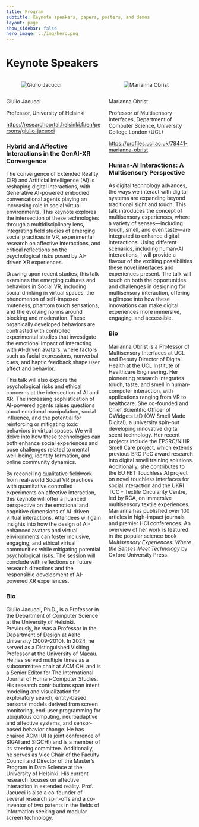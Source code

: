 ```yaml
---
title: Program
subtitle: Keynote speakers, papers, posters, and demos
layout: page
show_sidebar: false
hero_image: ../img/hero.png
---
```


<h1>Keynote Speakers</h1>

<div class="columns box">
    <div class="column is-6">
        <div class="column is-6">
            <figure class="image">
                <img src="../img/giulio.jpg" alt="Giulio Jacucci">
            </figure>
        </div>
        <div class="column">
            <p class="title">Giulio Jacucci</p>
            <p class="subtitle">Professor, University of Helsinki</p>
            <p class="subtitle"><a href="https://researchportal.helsinki.fi/en/persons/giulio-jacucci">https://researchportal.helsinki.fi/en/persons/giulio-jacucci</a></p>
            <h3>Hybrid and Affective Interactions in the GenAI-XR Convergence</h3>
            <p>The convergence of Extended Reality (XR) and Artificial Intelligence (AI) is reshaping digital interactions, with Generative AI-powered embodied conversational agents playing an increasing role in social virtual environments. This keynote explores the intersection of these technologies through a multidisciplinary lens, integrating field studies of emerging social practices in VR, experimental research on affective interactions, and critical reflections on the psychological risks posed by AI-driven XR experiences.</p>
            <p>Drawing upon recent studies, this talk examines the emerging cultures and behaviors in Social VR, including social drinking in virtual spaces, the phenomenon of self-imposed muteness, phantom touch sensations, and the evolving norms around blocking and moderation. These organically developed behaviors are contrasted with controlled experimental studies that investigate the emotional impact of interacting with AI-driven avatars, where factors such as facial expressions, nonverbal cues, and haptic feedback shape user affect and behavior.</p>
            <p>This talk will also explore the psychological risks and ethical concerns at the intersection of AI and XR. The increasing sophistication of AI-powered agents raises questions about emotional manipulation, social influence, and the potential for reinforcing or mitigating toxic behaviors in virtual spaces. We will delve into how these technologies can both enhance social experiences and pose challenges related to mental well-being, identity formation, and online community dynamics.</p>
            <p>By reconciling qualitative fieldwork from real-world Social VR practices with quantitative controlled experiments on affective interaction, this keynote will offer a nuanced perspective on the emotional and cognitive dimensions of AI-driven virtual interactions. Attendees will gain insights into how the design of AI-enhanced avatars and virtual environments can foster inclusive, engaging, and ethical virtual communities while mitigating potential psychological risks. The session will conclude with reflections on future research directions and the responsible development of AI-powered XR experiences.</p>
            <h3>Bio</h3>
            <p>Giulio Jacucci, Ph.D., is a Professor in the Department of Computer Science at the University of Helsinki. Previously, he was a Professor in the Department of Design at Aalto University (2009–2010). In 2024, he served as a Distinguished Visiting Professor at the University of Macau. He has served multiple times as a subcommittee chair at ACM CHI and is a Senior Editor for The International Journal of Human-Computer Studies. His research contributions span intent modeling and visualization for exploratory search, entity-based personal models derived from screen monitoring, end-user programming for ubiquitous computing, neuroadaptive and affective systems, and sensor-based behavior change. He has chaired ACM IUI (a joint conference of SIGAI and SIGCHI) and is a member of its steering committee. Additionally, he serves as Vice Chair of the Faculty Council and Director of the Master’s Program in Data Science at the University of Helsinki. His current research focuses on affective interaction in extended reality. Prof. Jacucci is also a co-founder of several research spin-offs and a co-inventor of two patents in the fields of information seeking and modular screen technology.</p>
        </div>
    </div>
    <div class="column is-6">
        <div class="column is-6">
            <figure class="image">
                <img src="../img/marianna_obrist.jpg" alt="Marianna Obrist">
            </figure>
        </div>
        <div class="column">
            <p class="title">Marianna Obrist</p>
            <p class="subtitle">Professor of Multisensory Interfaces, Department of Computer Science, University College London (UCL)</p>
            <p class="subtitle"><a href="https://profiles.ucl.ac.uk/78441-marianna-obrist">https://profiles.ucl.ac.uk/78441-marianna-obrist</a></p>
            <h3>Human-AI Interactions: A Multisensory Perspective</h3>
            <p>As digital technology advances, the ways we interact with digital systems are expanding beyond traditional sight and touch. This talk introduces the concept of multisensory experiences, where a variety of senses—including touch, smell, and even taste—are integrated to enhance digital interactions. Using different scenarios, including human-AI interactions, I will provide a flavour of the exciting possibilities these novel interfaces and experiences present. The talk will touch on both the opportunities and challenges in designing for multisensory interaction, offering a glimpse into how these innovations can make digital experiences more immersive, engaging, and accessible.</p>
            <h3>Bio</h3>
            <p>Marianna Obrist is a Professor of Multisensory Interfaces at UCL and Deputy Director of Digital Health at the UCL Institute of Healthcare Engineering. Her pioneering research integrates touch, taste, and smell in human-computer interaction, with applications ranging from VR to healthcare. She co-founded and Chief Scientific Officer of OWidgets LtD (OW Smell Made Digital), a university spin-out developing innovative digital scent technology. Her recent projects include the EPSRC/NIHR Smell Care project, which extends previous ERC PoC award research into digital smell training solutions. Additionally, she contributes to the EU FET Touchless.AI project on novel touchless interfaces for social interaction and the UKRI TCC - Textile Circularity Centre, led by RCA, on immersive multisensory textile experiences. Marianna has published over 100 articles in high-impact journals and premier HCI conferences. An overview of her work is featured in the popular science book <em>Multisensory Experiences: Where the Senses Meet Technology</em> by Oxford University Press.</p>
        </div>
    </div>
</div>
